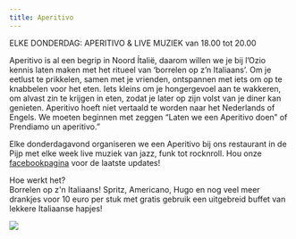 ```yaml
---
title: Aperitivo
---
```



ELKE DONDERDAG: APERITIVO & LIVE MUZIEK van 18.00 tot 20.00

Aperitivo is al een begrip in Noord &Iacute;tali&euml;, daarom willen we je bij l’Ozio kennis laten maken met het ritueel van ‘borrelen op z’n Italiaans’. Om je eetlust te prikkelen, samen met je vrienden, ontspannen met iets om op te knabbelen voor het eten. Iets kleins om je hongergevoel aan te wakkeren, om alvast zin te krijgen in eten, zodat je later op zijn volst van je diner kan genieten. Aperitivo hoeft niet vertaald te worden naar het Nederlands of Engels. We moeten beginnen met zeggen “Laten we een Aperitivo doen” of Prendiamo un aperitivo.”

Elke donderdagavond organiseren we een Aperitivo bij ons restaurant in de Pijp met elke week live muziek van jazz, funk tot rocknroll. Hou onze [facebookpagina](https://www.facebook.com/lozioamsterdam/) voor de laatste updates!

Hoe werkt het?
<br>Borrelen op z'n Italiaans! Spritz, Americano, Hugo en nog veel meer drankjes voor 10 euro per stuk met gratis gebruik een uitgebreid buffet van lekkere Italiaanse hapjes!

![](/uploads/versions/dsc-0006---x----3872-2592x---.jpg)